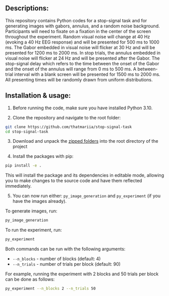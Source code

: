 ## Descriptions:

This repository contains Python codes for a stop-signal task and for generating images with gabors, annulus, and a random noise background. Participants will need to fixate on a fixation in the center of the screen throughout the experiment. Random visual noise will change at 40 Hz (evoking a 40 Hz EEG response) and will be presented for 500 ms to 1000 ms. The Gabor embedded in visual noise will flicker at 30 Hz and will be presented for 1200 ms to 2000 ms. In stop trials, the annulus embedded in visual noise will flicker at 24 Hz and will be presented after the Gabor. The stop-signal delay which refers to the time between the onset of the Gabor and the onset of the annulus will range from 0 ms to 500 ms. A between-trial interval with a blank screen will be presented for 1500 ms to 2000 ms. All presenting times will be randomly drawn from uniform distributions.


## Installation & usage:

1. Before running the code, make sure you have installed Python 3.10.

2. Clone the repository and navigate to the root folder:
```sh
git clone https://github.com/thatmariia/stop-signal-task
cd stop-signal-task
```

3. Download and unpack the [zipped folders](https://amsuni-my.sharepoint.com/:f:/r/personal/m_turchina_uva_nl/Documents/stop-signal-task-zips?csf=1&web=1&e=zjwXDo) into the root directory of the project

4. Install the packages with pip: 
```sh
pip install -e .
```
This will install the package and its dependencies in editable mode, allowing you to make changes to the source code and have them reflected immediately.

5. You can now run either: `py_image_generation` and `py_experiment` (if you have the images already).

To generate images, run:
```sh
py_image_generation
```

To run the experiment, run:
```sh
py_experiment
```

Both commands can be run with the following arguments:
- `--n_blocks` - number of blocks (default: 4)
- `--n_trials` - number of trials per block (default: 90)

For example, running the experiment with 2 blocks and 50 trials per block can be done as follows:
```sh
py_experiment --n_blocks 2 --n_trials 50
```
